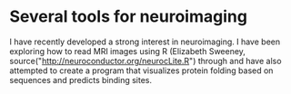 # Several tools for neuroimaging
I have recently developed a strong interest in neuroimaging. 
I have been exploring how to read MRI images using R (Elizabeth Sweeney, source("http://neuroconductor.org/neurocLite.R")
 through and have also attempted to create a program that visualizes protein folding based on sequences and predicts binding sites.
